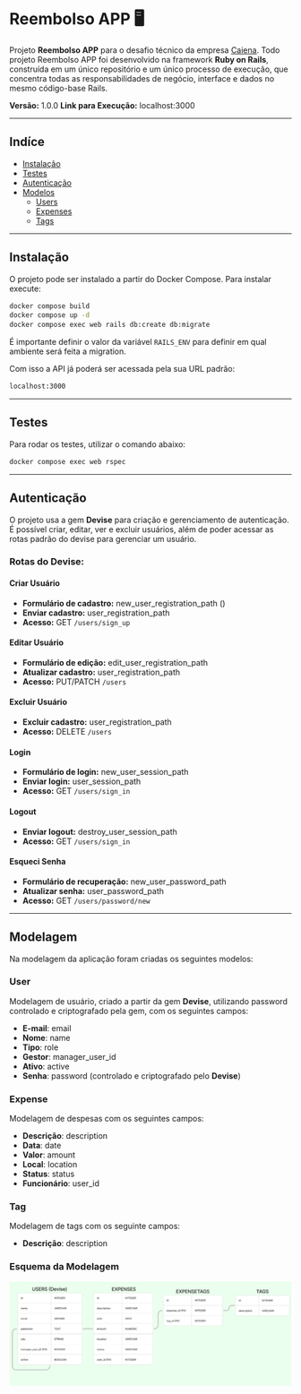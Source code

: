 # Reembolso APP 🖥️

Projeto **Reembolso APP** para o desafio técnico da empresa [Caiena](https://www.caiena.net/). Todo projeto Reembolso APP foi desenvolvido na framework **Ruby on Rails**, construída em um único repositório e um único processo de execução, que concentra todas as responsabilidades de negócio, interface e dados no mesmo código-base Rails.

**Versão:** 1.0.0
**Link para Execução:** localhost:3000

---

## Indíce
- [Instalação](#instalação)
- [Testes](#testes)
- [Autenticação](#autenticação)
- [Modelos](#endpoints)
    - [Users](#users)
    - [Expenses](#expenses)
    - [Tags](#tags)

---

## Instalação

O projeto pode ser instalado a partir do Docker Compose. Para instalar execute:

```sh
docker compose build
docker compose up -d
docker compose exec web rails db:create db:migrate
```
É importante definir o valor da variável `RAILS_ENV` para definir em qual ambiente será feita a migration.

Com isso a API já poderá ser acessada pela sua URL padrão:

```sh
localhost:3000
```

---

## Testes

Para rodar os testes, utilizar o comando abaixo:

```sh
docker compose exec web rspec
```

---

## Autenticação
O projeto usa a gem **Devise** para criação e gerenciamento de autenticação. É possível criar, editar, ver e excluir usuários, além de poder acessar as rotas padrão do devise para gerenciar um usuário.

### Rotas do Devise:

#### Criar Usuário
- **Formulário de cadastro:** new_user_registration_path ()
- **Enviar cadastro:** user_registration_path
- **Acesso:** GET `/users/sign_up`

#### Editar Usuário
- **Formulário de edição:** edit_user_registration_path
- **Atualizar cadastro:** user_registration_path
- **Acesso:** PUT/PATCH `/users`

#### Excluir Usuário
- **Excluir cadastro:** user_registration_path
- **Acesso:** DELETE `/users`

#### Login
- **Formulário de login:** new_user_session_path
- **Enviar login:** user_session_path
- **Acesso:** GET `/users/sign_in`

#### Logout
- **Enviar logout:** destroy_user_session_path  
- **Acesso:** GET `/users/sign_in`

#### Esqueci Senha
- **Formulário de recuperação:** new_user_password_path
- **Atualizar senha:** user_password_path
- **Acesso:** GET `/users/password/new`

---

## Modelagem
Na modelagem da aplicação foram criadas os seguintes modelos:

### User
Modelagem de usuário, criado a partir da gem **Devise**, utilizando password controlado e criptografado pela gem, com os seguintes campos:
- **E-mail**: email
- **Nome**: name
- **Tipo**: role
- **Gestor**: manager_user_id
- **Ativo**: active
- **Senha**: password (controlado e criptografado pelo **Devise**)

### Expense
Modelagem de despesas com os seguintes campos:
- **Descrição**: description
- **Data**: date
- **Valor**: amount
- **Local**: location
- **Status**: status
- **Funcionário**: user_id

### Tag
Modelagem de tags com os seguinte campos:
- **Descrição**: description

### Esquema da Modelagem
![model-schema](app/assets/images/model_scheme.png)

